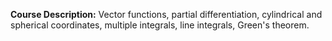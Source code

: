 **Course Description:** Vector functions, partial differentiation, cylindrical and spherical coordinates, multiple integrals, line integrals, Green's theorem.